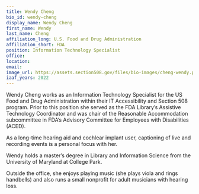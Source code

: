 ```yaml
---
title: Wendy Cheng
bio_id: wendy-cheng
display_name: Wendy Cheng
first_name: Wendy
last_name: Cheng
affiliation_long: U.S. Food and Drug Administration
affiliation_short: FDA
position: Information Technology Specialist
office: 
location: 
email: 
image_url: https://assets.section508.gov/files/bio-images/cheng-wendy.png
iaaf_years: 2022
---
```

Wendy Cheng works as an Information Technology Specialist for the US Food and Drug Administration within their IT Accessibility and Section 508 program.  Prior to this position she served as the FDA Library’s Assistive Technology Coordinator and was chair of the Reasonable Accommodation subcommittee in FDA’s Advisory Committee for Employees with Disabilities (ACED).   

As a long-time hearing aid and cochlear implant user, captioning of live and recording events is a personal focus with her.     

Wendy holds a master’s degree in Library and Information Science from the University of Maryland at College Park.

Outside the office, she enjoys playing music (she plays viola and rings handbells) and also runs a small nonprofit for adult musicians with hearing loss.